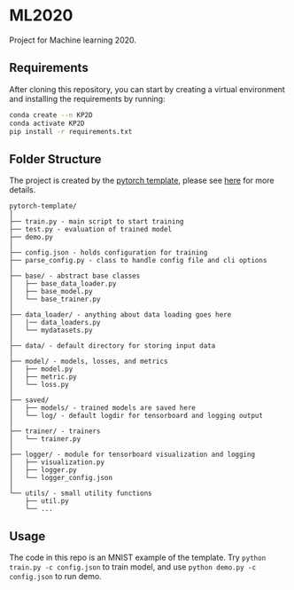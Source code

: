 # ML2020

Project for Machine learning 2020.

## Requirements

After cloning this repository, you can start by creating a virtual environment and installing the requirements by running:

```bash
conda create --n KP2D
conda activate KP2D
pip install -r requirements.txt
```

## Folder Structure

The project is created by the [pytorch template](https://github.com/victoresque/pytorch-template), please see [here](https://github.com/victoresque/pytorch-template) for more details.

  ```
  pytorch-template/
  │
  ├── train.py - main script to start training
  ├── test.py - evaluation of trained model
  ├── demo.py
  │
  ├── config.json - holds configuration for training
  ├── parse_config.py - class to handle config file and cli options
  │
  ├── base/ - abstract base classes
  │   ├── base_data_loader.py
  │   ├── base_model.py
  │   └── base_trainer.py
  │
  ├── data_loader/ - anything about data loading goes here
  │   |── data_loaders.py
  │   └── mydatasets.py
  │
  ├── data/ - default directory for storing input data
  │
  ├── model/ - models, losses, and metrics
  │   ├── model.py
  │   ├── metric.py
  │   └── loss.py
  │
  ├── saved/
  │   ├── models/ - trained models are saved here
  │   └── log/ - default logdir for tensorboard and logging output
  │
  ├── trainer/ - trainers
  │   └── trainer.py
  │
  ├── logger/ - module for tensorboard visualization and logging
  │   ├── visualization.py
  │   ├── logger.py
  │   └── logger_config.json
  │  
  └── utils/ - small utility functions
      ├── util.py
      └── ...
  ```

## Usage
The code in this repo is an MNIST example of the template.
Try `python train.py -c config.json` to train model, and use `python demo.py -c config.json` to run demo.

